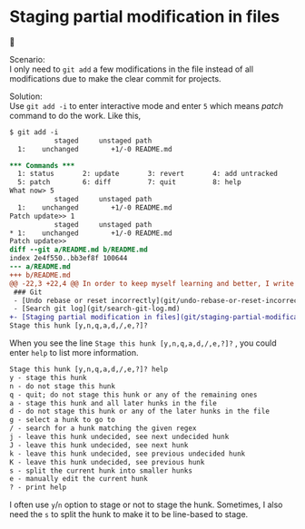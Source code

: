 # Staging partial modification in files
:notebook:   


Scenario:    
I only need to `git add` a few modifications in the file instead of all modifications
due to make the clear commit for projects.


Solution:   
Use `git add -i` to enter interactive mode and enter `5` which means *patch* command to do the work. Like this,
```diff
$ git add -i
           staged     unstaged path
  1:    unchanged        +1/-0 README.md

*** Commands ***
  1: status       2: update       3: revert       4: add untracked
  5: patch        6: diff         7: quit         8: help
What now> 5
           staged     unstaged path
  1:    unchanged        +1/-0 README.md
Patch update>> 1
           staged     unstaged path
* 1:    unchanged        +1/-0 README.md
Patch update>>
diff --git a/README.md b/README.md
index 2e4f550..bb3ef8f 100644
--- a/README.md
+++ b/README.md
@@ -22,3 +22,4 @@ In order to keep myself learning and better, I write notes which I learn day by
 ### Git
 - [Undo rebase or reset incorrectly](git/undo-rebase-or-reset-incorrectly.md)
 - [Search git log](git/search-git-log.md)
+- [Staging partial modification in files](git/staging-partial-modification-in-files.md)
Stage this hunk [y,n,q,a,d,/,e,?]?
```
When you see the line `Stage this hunk [y,n,q,a,d,/,e,?]?` , you could enter `help` to list more information.

```diff
Stage this hunk [y,n,q,a,d,/,e,?]? help
y - stage this hunk
n - do not stage this hunk
q - quit; do not stage this hunk or any of the remaining ones
a - stage this hunk and all later hunks in the file
d - do not stage this hunk or any of the later hunks in the file
g - select a hunk to go to
/ - search for a hunk matching the given regex
j - leave this hunk undecided, see next undecided hunk
J - leave this hunk undecided, see next hunk
k - leave this hunk undecided, see previous undecided hunk
K - leave this hunk undecided, see previous hunk
s - split the current hunk into smaller hunks
e - manually edit the current hunk
? - print help
```
I often use `y`/`n` option to stage or not to stage the hunk. Sometimes, I also need the `s` to split the hunk to make it to be line-based to stage.
